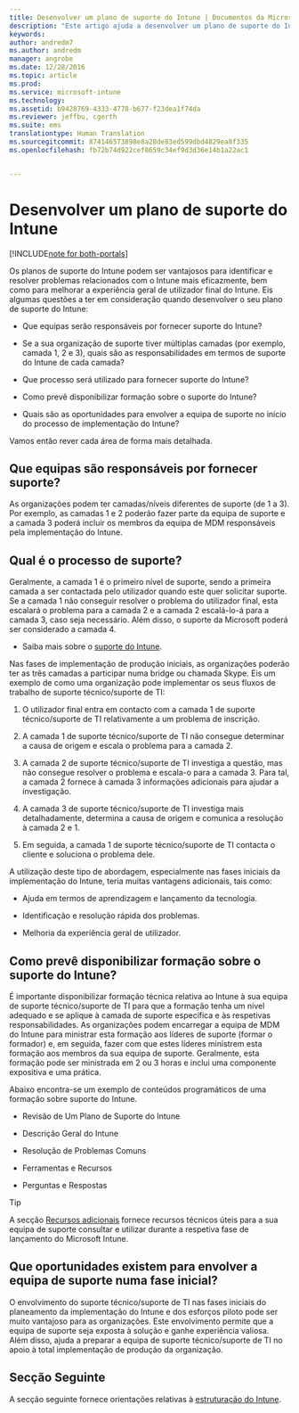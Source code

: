 ```yaml
---
title: Desenvolver um plano de suporte do Intune | Documentos da Microsoft
description: "Este artigo ajuda a desenvolver um plano de suporte do Intune para uma implementação e estrutura apenas na cloud do Microsoft Intune."
keywords: 
author: andredm7
ms.author: andredm
manager: angrobe
ms.date: 12/28/2016
ms.topic: article
ms.prod: 
ms.service: microsoft-intune
ms.technology: 
ms.assetid: b9428769-4333-4778-b677-f23dea1f74da
ms.reviewer: jeffbu, cgerth
ms.suite: ems
translationtype: Human Translation
ms.sourcegitcommit: 874146573898e8a28de83ed599dbd4829ea8f335
ms.openlocfilehash: fb72b74d922cef8659c34ef9d3d36e14b1a22ac1


---
```


# <a name="develop-an-intune-support-plan"></a>Desenvolver um plano de suporte do Intune

[!INCLUDE[note for both-portals](../includes/note-for-both-portals.md)]

Os planos de suporte do Intune podem ser vantajosos para identificar e resolver problemas relacionados com o Intune mais eficazmente, bem como para melhorar a experiência geral de utilizador final do Intune. Eis algumas questões a ter em consideração quando desenvolver o seu plano de suporte do Intune:

-   Que equipas serão responsáveis por fornecer suporte do Intune?

-   Se a sua organização de suporte tiver múltiplas camadas (por exemplo, camada 1, 2 e 3), quais são as responsabilidades em termos de suporte do Intune de cada camada?

-   Que processo será utilizado para fornecer suporte do Intune?

-   Como prevê disponibilizar formação sobre o suporte do Intune?

-   Quais são as oportunidades para envolver a equipa de suporte no início do processo de implementação do Intune?

Vamos então rever cada área de forma mais detalhada.

## <a name="which-teams-are-responsible-for-providing-support"></a>Que equipas são responsáveis por fornecer suporte?

As organizações podem ter camadas/níveis diferentes de suporte (de 1 a 3). Por exemplo, as camadas 1 e 2 poderão fazer parte da equipa de suporte e a camada 3 poderá incluir os membros da equipa de MDM responsáveis pela implementação do Intune.

## <a name="what-is-the-support-process"></a>Qual é o processo de suporte?

Geralmente, a camada 1 é o primeiro nível de suporte, sendo a primeira camada a ser contactada pelo utilizador quando este quer solicitar suporte. Se a camada 1 não conseguir resolver o problema do utilizador final, esta escalará o problema para a camada 2 e a camada 2 escalá-lo-á para a camada 3, caso seja necessário. Além disso, o suporte da Microsoft poderá ser considerado a camada 4.

-   Saiba mais sobre o [suporte do Intune](https://docs.microsoft.com/intune/troubleshoot/how-to-get-support-for-microsoft-intune).

Nas fases de implementação de produção iniciais, as organizações poderão ter as três camadas a participar numa bridge ou chamada Skype. Eis um exemplo de como uma organização pode implementar os seus fluxos de trabalho de suporte técnico/suporte de TI:

1.  O utilizador final entra em contacto com a camada 1 de suporte técnico/suporte de TI relativamente a um problema de inscrição.

2.  A camada 1 de suporte técnico/suporte de TI não consegue determinar a causa de origem e escala o problema para a camada 2.

3.  A camada 2 de suporte técnico/suporte de TI investiga a questão, mas não consegue resolver o problema e escala-o para a camada 3. Para tal, a camada 2 fornece à camada 3 informações adicionais para ajudar a investigação.

4.  A camada 3 de suporte técnico/suporte de TI investiga mais detalhadamente, determina a causa de origem e comunica a resolução à camada 2 e 1.

5.  Em seguida, a camada 1 de suporte técnico/suporte de TI contacta o cliente e soluciona o problema dele.

A utilização deste tipo de abordagem, especialmente nas fases iniciais da implementação do Intune, teria muitas vantagens adicionais, tais como:

-   Ajuda em termos de aprendizagem e lançamento da tecnologia.

-   Identificação e resolução rápida dos problemas.

-   Melhoria da experiência geral de utilizador.

## <a name="how-you-plan-to-provide-intune-support-training"></a>Como prevê disponibilizar formação sobre o suporte do Intune?

É importante disponibilizar formação técnica relativa ao Intune à sua equipa de suporte técnico/suporte de TI para que a formação tenha um nível adequado e se aplique à camada de suporte específica e às respetivas responsabilidades. As organizações podem encarregar a equipa de MDM do Intune para ministrar esta formação aos líderes de suporte (formar o formador) e, em seguida, fazer com que estes líderes ministrem esta formação aos membros da sua equipa de suporte. Geralmente, esta formação pode ser ministrada em 2 ou 3 horas e inclui uma componente expositiva e uma prática.

Abaixo encontra-se um exemplo de conteúdos programáticos de uma formação sobre suporte do Intune.

-   Revisão de Um Plano de Suporte do Intune

-   Descrição Geral do Intune

-   Resolução de Problemas Comuns

-   Ferramentas e Recursos

-   Perguntas e Respostas

>[!TIP]
> A secção [Recursos adicionais](additional-resources.md) fornece recursos técnicos úteis para a sua equipa de suporte consultar e utilizar durante a respetiva fase de lançamento do Microsoft Intune.

## <a name="what-opportunities-are-there-to-involve-the-support-team-earlier"></a>Que oportunidades existem para envolver a equipa de suporte numa fase inicial?

O envolvimento do suporte técnico/suporte de TI nas fases iniciais do planeamento da implementação do Intune e dos esforços piloto pode ser muito vantajoso para as organizações. Este envolvimento permite que a equipa de suporte seja exposta à solução e ganhe experiência valiosa. Além disso, ajuda a preparar a equipa de suporte técnico/suporte de TI no apoio à total implementação de produção da organização.

## <a name="next-section"></a>Secção Seguinte

A secção seguinte fornece orientações relativas à [estruturação do Intune](section-7-create-an-intune-design.md).



<!--HONumber=Jan17_HO2-->


